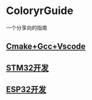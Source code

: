 # ColoryrGuide

一个分享向的指南

## [Cmake+Gcc+Vscode](/Guide3.md)

## [STM32开发](/Guide1.md)

## [ESP32开发](/Guide2.md)